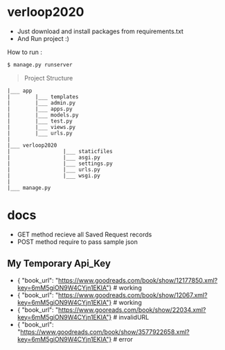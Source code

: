# verloop2020

  - Just download and install packages from requirements.txt
  - And Run project :)


How to run :
```sh
$ manage.py runserver
```
> Project Structure

    |___ app 
    |        |___ templates
    |        |___ admin.py
    |        |___ apps.py
    |        |___ models.py
    |        |___ test.py
    |        |___ views.py
    |        |___ urls.py   
    |
    |___ verloop2020
    |                 |___ staticfiles
    |                 |___ asgi.py
    |                 |___ settings.py
    |                 |___ urls.py
    |                 |___ wsgi.py
    |
    |___ manage.py
 
# docs

 - GET method recieve all Saved Request records
 - POST method require to pass sample json

## My Temporary Api_Key
- { "book_url": "https://www.goodreads.com/book/show/12177850.xml?key=6mM5giON9W4CYjn1EKIA"} # working
- { "book_url": "https://www.goodreads.com/book/show/12067.xml?key=6mM5giON9W4CYjn1EKIA"}   # working
- { "book_url": "https://www.gooreads.com/book/show/22034.xml?key=6mM5giON9W4CYjn1EKIA"} # invalidURL
- { "book_url": "https://www.goodreads.com/book/show/3577922658.xml?key=6mM5giON9W4CYjn1EKIA"} # error

